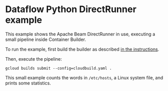 # Dataflow Python DirectRunner example

This example shows the Apache Beam DirectRunner in use, executing a small
pipeline inside Container Builder.

To run the example, first build the builder as described [in the
instructions](https://github.com/GoogleCloudPlatform/cloud-builders-community/tree/master/dataflow-python3/README.md).

Then, execute the pipeline:

```
gcloud builds submit --config=cloudbuild.yaml .
```

This small example counts the words in `/etc/hosts`, a Linux system file, and
prints some statistics.
